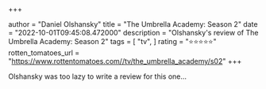 +++

author = "Daniel Olshansky"
title = "The Umbrella Academy: Season 2"
date = "2022-10-01T09:45:08.472000"
description = "Olshansky's review of The Umbrella Academy: Season 2"
tags = [
    "tv",
]
rating = "⭐⭐⭐⭐⭐"
rotten_tomatoes_url = "https://www.rottentomatoes.com//tv/the_umbrella_academy/s02"
+++

Olshansky was too lazy to write a review for this one...

